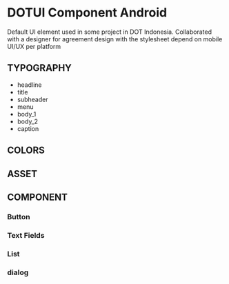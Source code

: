 # DOTUI Component Android
Default UI element used in some project in DOT Indonesia. Collaborated with a designer for agreement design with the stylesheet depend on mobile UI/UX per platform



## TYPOGRAPHY
- headline
- title
- subheader
- menu
- body_1
- body_2
- caption

## COLORS


## ASSET

## COMPONENT
### Button
### Text Fields
### List
### dialog
